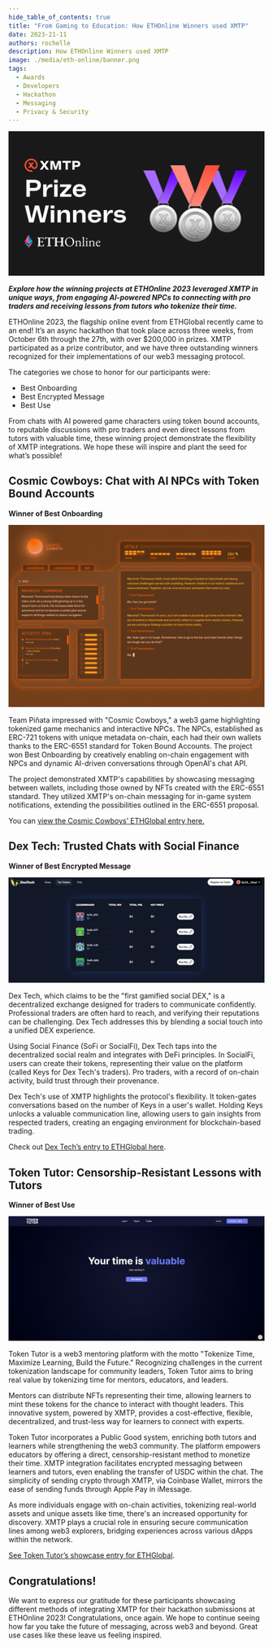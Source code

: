 ```yaml
---
hide_table_of_contents: true
title: "From Gaming to Education: How ETHOnline Winners used XMTP"
date: 2023-21-11
authors: rochelle
description: How ETHOnline Winners used XMTP
image: ./media/eth-online/banner.png
tags:
  - Awards
  - Developers
  - Hackathon
  - Messaging
  - Privacy & Security
---
```


![](./media/eth-online/banner.png)

**_Explore how the winning projects at ETHOnline 2023 leveraged XMTP in unique ways, from engaging AI-powered NPCs to connecting with pro traders and receiving lessons from tutors who tokenize their time._**

<!--truncate-->

ETHOnline 2023, the flagship online event from ETHGlobal recently came to an end! It’s an async hackathon that took place across three weeks, from October 6th through the 27th, with over $200,000 in prizes. XMTP participated as a prize contributor, and we have three outstanding winners recognized for their implementations of our web3 messaging protocol.

The categories we chose to honor for our participants were:

- Best Onboarding
- Best Encrypted Message
- Best Use

From chats with AI powered game characters using token bound accounts, to reputable discussions with pro traders and even direct lessons from tutors with valuable time, these winning project demonstrate the flexibility of XMTP integrations. We hope these will inspire and plant the seed for what’s possible!

## **Cosmic Cowboys: Chat with AI NPCs with Token Bound Accounts**

**Winner of Best Onboarding**

![](./media/eth-online/image1.png)

Team Piñata impressed with "Cosmic Cowboys," a web3 game highlighting tokenized game mechanics and interactive NPCs. The NPCs, established as ERC-721 tokens with unique metadata on-chain, each had their own wallets thanks to the ERC-6551 standard for Token Bound Accounts. The project won Best Onboarding by creatively enabling on-chain engagement with NPCs and dynamic AI-driven conversations through OpenAI's chat API.

The project demonstrated XMTP's capabilities by showcasing messaging between wallets, including those owned by NFTs created with the ERC-6551 standard. They utilized XMTP's on-chain messaging for in-game system notifications, extending the possibilities outlined in the ERC-6551 proposal.

You can [view the Cosmic Cowboys’ ETHGlobal entry here.](https://ethglobal.com/showcase/cosmic-cowboys-3q0co)

## Dex Tech: Trusted Chats with Social Finance

**Winner of Best Encrypted Message**

![](./media/eth-online/image3.png)

Dex Tech, which claims to be the "first gamified social DEX," is a decentralized exchange designed for traders to communicate confidently. Professional traders are often hard to reach, and verifying their reputations can be challenging. Dex Tech addresses this by blending a social touch into a unified DEX experience.

Using Social Finance (SoFi or SocialFi), Dex Tech taps into the decentralized social realm and integrates with DeFi principles. In SocialFi, users can create their tokens, representing their value on the platform (called Keys for Dex Tech's traders). Pro traders, with a record of on-chain activity, build trust through their provenance.

Dex Tech's use of XMTP highlights the protocol's flexibility. It token-gates conversations based on the number of Keys in a user's wallet. Holding Keys unlocks a valuable communication line, allowing users to gain insights from respected traders, creating an engaging environment for blockchain-based trading.

Check out [Dex Tech’s entry to ETHGlobal here](https://ethglobal.com/showcase/dextech-x13s5).

## Token Tutor: Censorship-Resistant Lessons with Tutors

**Winner of Best Use**

![](./media/eth-online/image2.png)

Token Tutor is a web3 mentoring platform with the motto "Tokenize Time, Maximize Learning, Build the Future." Recognizing challenges in the current tokenization landscape for community leaders, Token Tutor aims to bring real value by tokenizing time for mentors, educators, and leaders.

Mentors can distribute NFTs representing their time, allowing learners to mint these tokens for the chance to interact with thought leaders. This innovative system, powered by XMTP, provides a cost-effective, flexible, decentralized, and trust-less way for learners to connect with experts.

Token Tutor incorporates a Public Good system, enriching both tutors and learners while strengthening the web3 community. The platform empowers educators by offering a direct, censorship-resistant method to monetize their time. XMTP integration facilitates encrypted messaging between learners and tutors, even enabling the transfer of USDC within the chat. The simplicity of sending crypto through XMTP, via Coinbase Wallet, mirrors the ease of sending funds through Apple Pay in iMessage.

As more individuals engage with on-chain activities, tokenizing real-world assets and unique assets like time, there's an increased opportunity for discovery. XMTP plays a crucial role in ensuring secure communication lines among web3 explorers, bridging experiences across various dApps within the network.

[See Token Tutor’s showcase entry for ETHGlobal](https://ethglobal.com/showcase/token-tutor-bfyx4).

## Congratulations!

We want to express our gratitude for these participants showcasing different methods of integrating XMTP for their hackathon submissions at ETHOnline 2023! Congratulations, once again. We hope to continue seeing how far you take the future of messaging, across web3 and beyond. Great use cases like these leave us feeling inspired.
